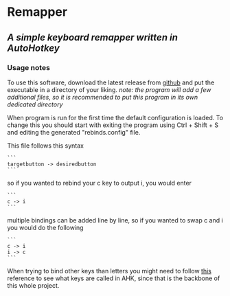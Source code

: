 # Remapper
## _A simple keyboard remapper written in AutoHotkey_

### Usage notes
To use this software, download the latest release from [github](https://github.com/Bildoor/Remapper/releases) and put the executable in a directory of your liking. *note: the program will add a few additional files, so it is recommended to put this program in its own dedicated directory*

When program is run for the first time the default configuration is loaded. 
To change this you should start with exiting the program using Ctrl + Shift + S and editing the generated "rebinds.config" file.

This file follows this syntax

    ```
    targetbutton -> desiredbutton
    ```

so if you wanted to rebind your c key to output i, you would enter

    ```
    c -> i
    ```

multiple bindings can be added line by line, so if you wanted to swap c and i you would do the following

    ```
    c -> i
    i -> c
    ```

When trying to bind other keys than letters you might need to follow [this](https://www.autohotkey.com/docs/v2/KeyList.htm) reference to see what keys are called in AHK, since that is the backbone of this whole project.


